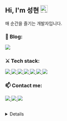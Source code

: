## Hi, I'm 성현 <img src="https://user-images.githubusercontent.com/1303154/88677602-1635ba80-d120-11ea-84d8-d263ba5fc3c0.gif" width="24px" alt="hi">
매 순간을 즐기는 개발자입니다.
<br />


### 🔭 Blog:

<a href="https://velog.io/@chosh">
  <img src="https://img.shields.io/badge/Tech blog-20232A?style=flat-square&logo=GitBook&logoColor=F05032" />
<a/>
  
<br />

### ⚔ Tech stack:
 
<a href="https://ko.reactjs.org">
  <img src="https://img.shields.io/badge/React-20232A?style=flat-square&logo=react&logoColor=61DAFB" />
<a/>
<a href="https://www.typescriptlang.org/">
  <img src="https://img.shields.io/badge/TypeScript-20232A?style=flat-square&logo=TypeScript&logoColor=3178C6" />
<a/>
<a href="https://www.javascript.com">
  <img src="https://img.shields.io/badge/JavaScript-20232A?style=flat-square&logo=javascript&logoColor=F7DF1E" />
<a/>
<a href="https://developer.mozilla.org/en-US/docs/Web/HTML">
  <img src="https://img.shields.io/badge/HTML-20232A?style=flat-square&logo=HTML5&logoColor=E34F26" />
<a/>
<a href="https://developer.mozilla.org/en-US/docs/Web/CSS">
  <img src="https://img.shields.io/badge/CSS-20232A?style=flat-square&logo=CSS3&logoColor=1572B6" />
<a/>
<a href="https://nodejs.org/ko">
  <img src="https://img.shields.io/badge/Node.js-20232A?style=flat-square&logo=Node.js&logoColor=339933" />
<a/>
<a href="https://git-scm.com">
  <img src="https://img.shields.io/badge/Git-20232A?style=flat-square&logo=Git&logoColor=F05032" />
<a/>
  
<br />
  
### 📫 Contact me:
<p>
<a href="mailto:chosh.dev@gmail.com">
  <img src="https://img.shields.io/badge/chosh.dev@gmail.com-20232A?style=flat-square&logo=Gmail&logoColor=EA4335" />
<a/>
<a href="https://github.com/Tongky-HGU">
  <img src="https://img.shields.io/badge/Tongky--HGU-20232A?style=flat-square&logo=GitHub&logoColor=FFFFFE" />
<a/>
<a href="https://www.instagram.com/_chosh/">
  <img src="https://img.shields.io/badge/__chosh-20232A?style=flat-square&logo=Instagram&logoColor=E4405F" />
<a/>

<br />
<br />
  
<details>
  <summary>🔎 More info </summary>
  <br />
  
[![Hits](https://hits.seeyoufarm.com/api/count/incr/badge.svg?url=https%3A%2F%2Fgithub.com%2FTongky-HGU%2Fhit-counter&count_bg=%2379C83D&title_bg=%23555555&icon=&icon_color=%23E7E7E7&title=hits&edge_flat=false)](https://hits.seeyoufarm.com)
  
[![Tongky's GitHub stats](https://github-readme-stats.vercel.app/api?username=Tongky-HGU)](https://github.com/anuraghazra/github-readme-stats)

[![Solved.ac 프로필](http://mazassumnida.wtf/api/v2/generate_badge?boj=chotjd329)](https://solved.ac/chotjd329)

</details>
